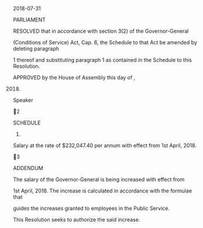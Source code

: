 2018-07-31

PARLIAMENT

RESOLVED  that  in  accordance  with  section  3(2)  of  the  Governor-General

(Conditions of Service) Act, Cap. 6, the Schedule to that Act be amended by deleting paragraph

1  thereof  and  substituting  paragraph  1  as  contained  in  the  Schedule  to  this  Resolution.

APPROVED by the House of Assembly this          day of                                     ,

2018.

Speaker

2

SCHEDULE

1.

Salary  at  the  rate  of  $232,047.40  per  annum  with  effect  from  1st  April,  2018.

3

ADDENDUM

The  salary  of  the  Governor-General  is  being  increased  with  effect  from

1st  April,  2018.    The  increase  is  calculated  in  accordance  with  the  formulae  that

guides the increases granted to employees in the Public Service.

This Resolution seeks to authorize the said increase.

